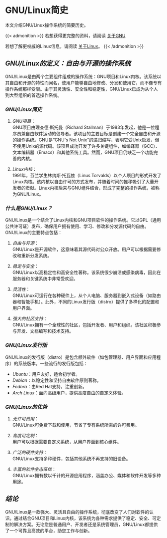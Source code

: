 # GNU/Linux简史


本文介绍GNU/Linux操作系统的简要历史。

<!--more-->

{{< admonition >}}
若想获得更完整的资料，请阅读 [关于GNU](https://www.gnu.org/gnu/gnu.html)

若想了解更权威的Linux信息，请阅读 [关于Linux](https://www.linux.org/)。
{{< /admonition >}}

## *GNU/Linux的定义：自由与开源的操作系统*
GNU/Linux是由两个主要组件组成的操作系统：GNU项目和Linux内核。该系统以其自由和开源的特性而闻名，使用户能够自由地修改、分发和使用它，而不像专有操作系统那样受限。由于其灵活性、安全性和稳定性，GNU/Linux已成为从个人到大型组织的首选操作系统。

### *GNU/Linux简史*
1. *GNU项目*：  
   GNU项目由理查德·斯托曼（Richard Stallman）于1983年发起，他是一位程序员兼自由软件运动的倡导者。该项目的主要目标是创建一个完全自由和开源的操作系统。GNU是“GNU's Not Unix”的递归缩写，表明它受Unix启发，但不使用Unix的源代码。该项目成功开发了许多关键组件，如编译器（GCC）、文本编辑器（Emacs）和其他系统工具。然而，GNU项目仍缺乏一个功能完善的内核。

2. *Linux内核*：  
   1991年，芬兰学生林纳斯·托瓦兹（Linus Torvalds）以个人项目的形式开发了Linux内核。该内核以自由许可的方式发布，并随着时间的推移吸引了大量开发者的贡献。Linux内核后来与GNU组件结合，形成了完整的操作系统，被称为GNU/Linux。

### *什么是GNU/Linux？*
GNU/Linux是一个结合了Linux内核和GNU项目软件的操作系统。它以GPL（通用公共许可证）发布，确保用户拥有使用、学习、修改和分发源代码的自由。GNU/Linux的主要特点包括：

1. *自由与开源*：  
   GNU/Linux是开源软件，这意味着其源代码对公众开放。用户可以根据需要修改和重新分发系统。

2. *稳定与安全*：  
   GNU/Linux以高稳定性和高安全性著称。该系统很少崩溃或感染病毒，因此在服务器和关键系统中非常受欢迎。

3. *灵活性*：  
   GNU/Linux可运行在各种硬件上，从个人电脑、服务器到嵌入式设备（如路由器和智能手机）。此外，不同的Linux发行版（distro）提供了多样化的配置和用户界面。

4. *强大的社区支持*：  
   GNU/Linux拥有一个全球性的社区，包括开发者、用户和组织。该社区积极参与开发、文档编写和技术支持。

### *GNU/Linux发行版*
GNU/Linux的发行版（distro）是包含额外软件（如包管理器、用户界面和应用程序）的系统版本。一些流行的发行版包括：

- *Ubuntu*：用户友好，适合初学者。  
- *Debian*：以稳定性和坚持自由软件原则著称。  
- *Fedora*：由Red Hat支持，注重创新。  
- *Arch Linux*：面向高级用户，提供高度自由的自定义体验。

### *GNU/Linux的优势*
1. *无许可费用*：  
   GNU/Linux可免费下载和使用，节省了专有系统所需的许可费用。

2. *高度可定制*：  
   用户可以根据需要自定义系统，从用户界面到核心组件。

3. *广泛的硬件支持*：  
   GNU/Linux支持多种硬件，包括其他系统不再支持的旧设备。

4. *丰富的软件生态系统*：  
   GNU/Linux拥有数以千计的开源应用程序，涵盖办公、媒体和软件开发等多种用途。

## *结论*

GNU/Linux是一款强大、灵活且自由的操作系统，彻底改变了人们对软件的认识。通过结合GNU项目和Linux内核，该系统为各种需求提供了稳定、安全、可定制的解决方案。无论您是普通用户、开发者还是系统管理员，GNU/Linux都提供了一个可靠且高效的平台，助您工作与创新。

